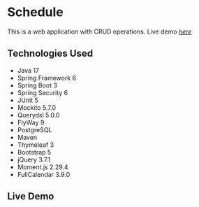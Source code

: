 # Schedule
This is a web application with CRUD operations.
Live demo [_here_](http://schedule.lol)

## Technologies Used
- Java 17
- Spring Framework 6
- Spring Boot 3
- Spring Security 6
- JUnit 5
- Mockito 5.7.0
- Querydsl 5.0.0
- FlyWay 9
- PostgreSQL
- Maven
- Thymeleaf 3
- Bootstrap 5
- jQuery 3.7.1
- Moment.js 2.29.4
- FullCalendar 3.9.0

## Live Demo
